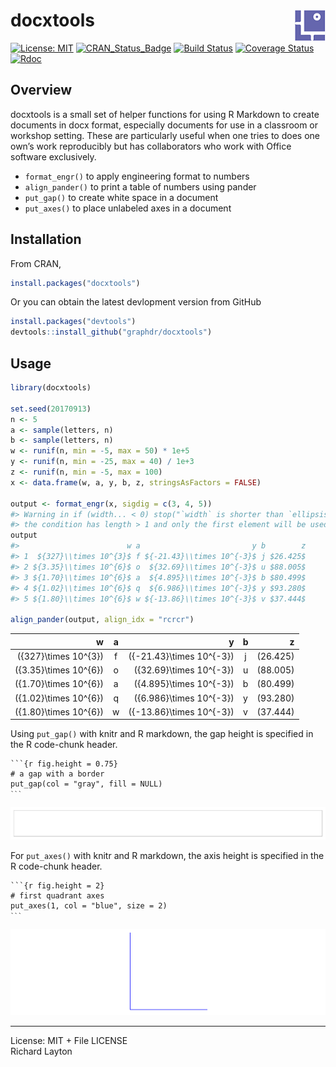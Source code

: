 
<!-- README.md is generated from README.Rmd. Please edit that file -->

# docxtools <img src="man/figures/logo.png" align="right" />

[![License:
MIT](https://img.shields.io/badge/License-MIT-yellow.svg)](https://opensource.org/licenses/MIT)
[![CRAN\_Status\_Badge](http://www.r-pkg.org/badges/version/docxtools)](http://cran.r-project.org/package=docxtools)
[![Build
Status](https://travis-ci.org/graphdr/docxtools.svg?branch=master)](https://travis-ci.org/graphdr/docxtools)
[![Coverage
Status](https://img.shields.io/codecov/c/github/graphdr/docxtools/master.svg)](https://codecov.io/github/graphdr/docxtools?branch=master)
[![Rdoc](http://www.rdocumentation.org/badges/version/docxtools)](http://www.rdocumentation.org/packages/docxtools)

## Overview

docxtools is a small set of helper functions for using R Markdown to
create documents in docx format, especially documents for use in a
classroom or workshop setting. These are particularly useful when one
tries to does one own’s work reproducibly but has collaborators who work
with Office software exclusively.

  - `format_engr()` to apply engineering format to numbers  
  - `align_pander()` to print a table of numbers using pander
  - `put_gap()` to create white space in a document
  - `put_axes()` to place unlabeled axes in a document

## Installation

From CRAN,

``` r
install.packages("docxtools")
```

Or you can obtain the latest devlopment version from GitHub

``` r
install.packages("devtools")
devtools::install_github("graphdr/docxtools")
```

## Usage

``` r
library(docxtools)

set.seed(20170913)
n <- 5
a <- sample(letters, n)
b <- sample(letters, n)
w <- runif(n, min = -5, max = 50) * 1e+5
y <- runif(n, min = -25, max = 40) / 1e+3
z <- runif(n, min = -5, max = 100)
x <- data.frame(w, a, y, b, z, stringsAsFactors = FALSE)

output <- format_engr(x, sigdig = c(3, 4, 5))
#> Warning in if (width... < 0) stop("`width` is shorter than `ellipsis`", :
#> the condition has length > 1 and only the first element will be used
output
#>                        w a                         y b        z
#> 1  ${327}\\times 10^{3}$ f ${-21.43}\\times 10^{-3}$ j $26.425$
#> 2 ${3.35}\\times 10^{6}$ o  ${32.69}\\times 10^{-3}$ u $88.005$
#> 3 ${1.70}\\times 10^{6}$ a  ${4.895}\\times 10^{-3}$ b $80.499$
#> 4 ${1.02}\\times 10^{6}$ q  ${6.986}\\times 10^{-3}$ y $93.280$
#> 5 ${1.80}\\times 10^{6}$ w ${-13.86}\\times 10^{-3}$ v $37.444$

align_pander(output, align_idx = "rcrcr")
```

|                       w | a |                          y | b |          z |
| ----------------------: | :-: | -------------------------: | :-: | ---------: |
|  \({327}\times 10^{3}\) | f | \({-21.43}\times 10^{-3}\) | j | \(26.425\) |
| \({3.35}\times 10^{6}\) | o |  \({32.69}\times 10^{-3}\) | u | \(88.005\) |
| \({1.70}\times 10^{6}\) | a |  \({4.895}\times 10^{-3}\) | b | \(80.499\) |
| \({1.02}\times 10^{6}\) | q |  \({6.986}\times 10^{-3}\) | y | \(93.280\) |
| \({1.80}\times 10^{6}\) | w | \({-13.86}\times 10^{-3}\) | v | \(37.444\) |

Using `put_gap()` with knitr and R markdown, the gap height is specified
in the R code-chunk header.

<pre class="r"><code>```{r fig.height = 0.75}
# a gap with a border
put_gap(col = "gray", fill = NULL)
<code>```</code></code></pre>

![](man/figures/README-004-1.png)<!-- -->

For `put_axes()` with knitr and R markdown, the axis height is specified
in the R code-chunk header.

<pre class="r"><code>```{r fig.height = 2}
# first quadrant axes
put_axes(1, col = "blue", size = 2)
<code>```</code></code></pre>

![](man/figures/README-005-1.png)<!-- -->

-----

License: MIT + File LICENSE<br> Richard Layton
